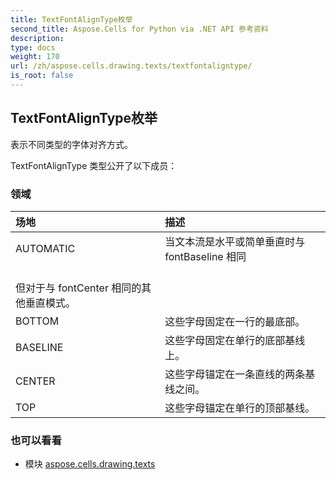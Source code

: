 ```yaml
---
title: TextFontAlignType枚举
second_title: Aspose.Cells for Python via .NET API 参考资料
description:
type: docs
weight: 170
url: /zh/aspose.cells.drawing.texts/textfontaligntype/
is_root: false
---
```

## TextFontAlignType枚举
表示不同类型的字体对齐方式。



TextFontAlignType 类型公开了以下成员：

### 领域
|场地|描述|
| :- | :- |
| AUTOMATIC |当文本流是水平或简单垂直时与 fontBaseline 相同<br/>但对于与 fontCenter 相同的其他垂直模式。|
| BOTTOM |这些字母固定在一行的最底部。|
| BASELINE |这些字母固定在单行的底部基线上。|
| CENTER |这些字母锚定在一条直线的两条基线之间。|
| TOP |这些字母锚定在单行的顶部基线。|



### 也可以看看
* 模块 [aspose.cells.drawing.texts](..)
